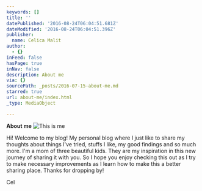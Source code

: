 ```yaml
---
keywords: []
title: ''
datePublished: '2016-08-24T06:04:51.681Z'
dateModified: '2016-08-24T06:04:51.396Z'
publisher:
  name: Celica Malit
author:
  - {}
inFeed: false
hasPage: true
inNav: false
description: About me
via: {}
sourcePath: _posts/2016-07-15-about-me.md
starred: true
url: about-me/index.html
_type: MediaObject

---
```

**About me**
![This is me](https://s3-us-west-2.amazonaws.com/the-grid-img/p/95c10ad89766ac6407eda74927fe18073e16e7e7.jpg)

Hi! Welcome to my blog! My personal blog where I just like to share my thoughts about things I've tried, stuffs I like, my good findings and so much more. I'm a mom of three beautiful kids. They are my inspiration in this new journey of sharing it with you. So I hope you enjoy checking this out as I try to make necessary improvements as I learn how to make this a better sharing place. Thanks for dropping by!

Cel